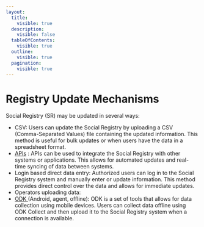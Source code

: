 ```yaml
---
layout:
  title:
    visible: true
  description:
    visible: false
  tableOfContents:
    visible: true
  outline:
    visible: true
  pagination:
    visible: true
---
```


# Registry Update Mechanisms

Social Registry (SR) may be updated in several ways:

* CSV: Users can update the Social Registry by uploading a CSV (Comma-Separated Values) file containing the updated information. This method is useful for bulk updates or when users have the data in a spreadsheet format.
* [APIs](api/) : APIs can be used to integrate the Social Registry with other systems or applications. This allows for automated updates and real-time syncing of data between systems.
* Login based direct data entry: Authorized users can log in to the Social Registry system and manually enter or update information. This method provides direct control over the data and allows for immediate updates.
* Operators uploading data:&#x20;
* [ODK ](../../utilities-and-tools/odk-collection-app.md)(Android, agent, offline): ODK  is a set of tools that allows for data collection using mobile devices. Users can collect data offline using ODK Collect and then upload it to the Social Registry system when a connection is available.
